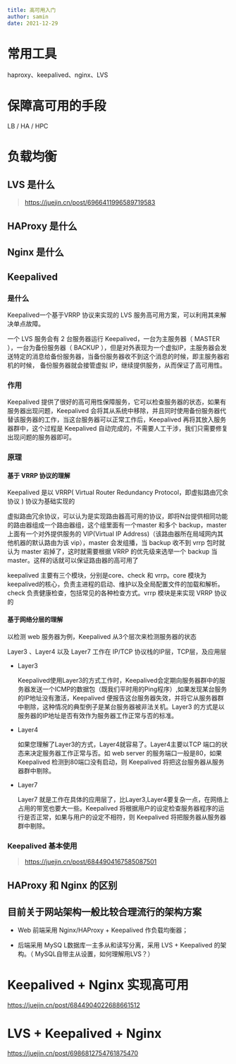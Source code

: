 ```yaml
title: 高可用入门
author: samin
date: 2021-12-29
```

# 常用工具

haproxy、keepalived、nginx、LVS

# 保障高可用的手段

LB / HA / HPC

# 负载均衡

## LVS 是什么

> https://juejin.cn/post/6966411996589719583

## HAProxy 是什么

## Nginx 是什么

## Keepalived

### 是什么

Keepalived一个基于VRRP 协议来实现的 LVS 服务高可用方案，可以利用其来解决单点故障。

一个 LVS 服务会有 2 台服务器运行 Keepalived，一台为主服务器（ MASTER ），一台为备份服务器（ BACKUP ），但是对外表现为一个虚拟IP，主服务器会发送特定的消息给备份服务器，当备份服务器收不到这个消息的时候，即主服务器宕机的时候， 备份服务器就会接管虚拟 IP，继续提供服务，从而保证了高可用性。

### 作用

Keepalived 提供了很好的高可用性保障服务，它可以检查服务器的状态，如果有服务器出现问题，Keepalived 会将其从系统中移除，并且同时使用备份服务器代替该服务器的工作，当这台服务器可以正常工作后，Keepalived 再将其放入服务器群中，这个过程是 Keepalived 自动完成的，不需要人工干涉，我们只需要修复出现问题的服务器即可。

### 原理

#### 基于 VRRP 协议的理解

Keepalived 是以 VRRP( Virtual Router Redundancy Protocol，即虚拟路由冗余协议 ) 协议为基础实现的

虚拟路由冗余协议，可以认为是实现路由器高可用的协议，即将N台提供相同功能的路由器组成一个路由器组，这个组里面有一个master 和多个 backup，master 上面有一个对外提供服务的 VIP(Virtual IP Address)（该路由器所在局域网内其他机器的默认路由为该 vip），master 会发组播，当 backup 收不到 vrrp 包时就认为 master 宕掉了，这时就需要根据 VRRP 的优先级来选举一个 backup 当 master。这样的话就可以保证路由器的高可用了

keepalived 主要有三个模块，分别是core、check 和 vrrp。core 模块为keepalived的核心，负责主进程的启动、维护以及全局配置文件的加载和解析。check 负责健康检查，包括常见的各种检查方式。vrrp 模块是来实现 VRRP 协议的

#### 基于网络分层的理解

以检测 web 服务器为例，Keepalived 从3个层次来检测服务器的状态

Layer3 、Layer4 以及 Layer7 工作在 IP/TCP 协议栈的IP层，TCP层，及应用层

- Layer3

  Keepalived使用Layer3的方式工作时，Keepalived会定期向服务器群中的服务器发送一个ICMP的数据包（既我们平时用的Ping程序）,如果发现某台服务的IP地址没有激活，Keepalived 便报告这台服务器失效，并将它从服务器群中剔除，这种情况的典型例子是某台服务器被非法关机。Layer3 的方式是以服务器的IP地址是否有效作为服务器工作正常与否的标准。

- Layer4

  如果您理解了Layer3的方式，Layer4就容易了。Layer4主要以TCP 端口的状态来决定服务器工作正常与否。如 web server 的服务端口一般是80，如果 Keepalived 检测到80端口没有启动，则 Keepalived 将把这台服务器从服务器群中剔除。

- Layer7
  
  Layer7 就是工作在具体的应用层了，比Layer3,Layer4要复杂一点，在网络上占用的带宽也要大一些。Keepalived 将根据用户的设定检查服务器程序的运行是否正常，如果与用户的设定不相符，则 Keepalived 将把服务器从服务器群中剔除。

### Keepalived 基本使用

> https://juejin.cn/post/6844904167585087501

## HAProxy 和 Nginx 的区别

## 目前关于网站架构一般比较合理流行的架构方案

- Web 前端采用 Nginx/HAProxy + Keepalived 作负载均衡器；

- 后端采用 MySQ L数据库一主多从和读写分离，采用 LVS + Keepalived 的架构。（ MySQL自带主从设置，如何理解用LVS？）

# Keepalived + Nginx 实现高可用

https://juejin.cn/post/6844904022688661512

# LVS + Keepalived + Nginx

https://juejin.cn/post/6986812754761875470